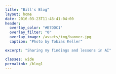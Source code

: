 ```yaml
---
title: "Bill's Blog"
layout: home
date: 2016-03-23T11:48:41-04:00
header:
  overlay_color: "#E7DDC1"
  overlay_filter: "0"
  overlay_image: /assets/img/banner.jpg
  caption: "Photo by Tobias Keller"

excerpt: "Sharing my findings and lessons in AI"

classes: wide
permalink: /blog1
---
```

